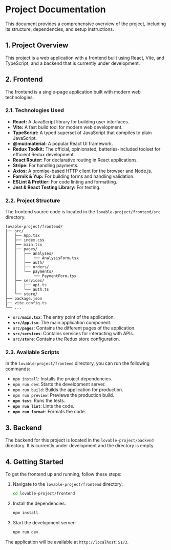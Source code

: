 # Project Documentation

This document provides a comprehensive overview of the project, including its structure, dependencies, and setup instructions.

## 1. Project Overview

This project is a web application with a frontend built using React, Vite, and TypeScript, and a backend that is currently under development.

## 2. Frontend

The frontend is a single-page application built with modern web technologies.

### 2.1. Technologies Used

- **React:** A JavaScript library for building user interfaces.
- **Vite:** A fast build tool for modern web development.
- **TypeScript:** A typed superset of JavaScript that compiles to plain JavaScript.
- **@mui/material:** A popular React UI framework.
- **Redux Toolkit:** The official, opinionated, batteries-included toolset for efficient Redux development.
- **React Router:** For declarative routing in React applications.
- **Stripe:** For handling payments.
- **Axios:** A promise-based HTTP client for the browser and Node.js.
- **Formik & Yup:** For building forms and handling validation.
- **ESLint & Prettier:** For code linting and formatting.
- **Jest & React Testing Library:** For testing.

### 2.2. Project Structure

The frontend source code is located in the `lovable-project/frontend/src` directory.

```
lovable-project/frontend/
├── src/
│   ├── App.tsx
│   ├── index.css
│   ├── main.tsx
│   ├── pages/
│   │   ├── analyses/
│   │   │   └── AnalysisForm.tsx
│   │   ├── auth/
│   │   ├── orders/
│   │   └── payments/
│   │       └── PaymentForm.tsx
│   ├── services/
│   │   ├── api.ts
│   │   └── auth.ts
│   └── store/
├── package.json
├── vite.config.ts
└── ...
```

- **`src/main.tsx`**: The entry point of the application.
- **`src/App.tsx`**: The main application component.
- **`src/pages`**: Contains the different pages of the application.
- **`src/services`**: Contains services for interacting with APIs.
- **`src/store`**: Contains the Redux store configuration.

### 2.3. Available Scripts

In the `lovable-project/frontend` directory, you can run the following commands:

- `npm install`: Installs the project dependencies.
- `npm run dev`: Starts the development server.
- `npm run build`: Builds the application for production.
- `npm run preview`: Previews the production build.
- **`npm test`**: Runs the tests.
- **`npm run lint`**: Lints the code.
- **`npm run format`**: Formats the code.

## 3. Backend

The backend for this project is located in the `lovable-project/backend` directory. It is currently under development and the directory is empty.

## 4. Getting Started

To get the frontend up and running, follow these steps:

1.  Navigate to the `lovable-project/frontend` directory:
    ```bash
    cd lovable-project/frontend
    ```
2.  Install the dependencies:
    ```bash
    npm install
    ```
3.  Start the development server:
    ```bash
    npm run dev
    ```

The application will be available at `http://localhost:5173`.
